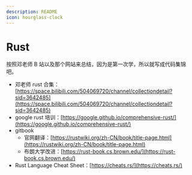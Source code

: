```yaml
---
description: README
icon: hourglass-clock
---
```


# Rust

按照邓老师 B 站以及那个网站来总结，因为是第一次学，所以就写成代码集锦吧。

* 邓老师 rust 合集：[https://space.bilibili.com/504069720/channel/collectiondetail?sid=3642485](https://space.bilibili.com/504069720/channel/collectiondetail?sid=3642485)
* google rust 培训：[https://google.github.io/comprehensive-rust/](https://google.github.io/comprehensive-rust/)
* gitbook
  * 官网翻译：[https://rustwiki.org/zh-CN/book/title-page.html](https://rustwiki.org/zh-CN/book/title-page.html)
  * 布朗大学改进：[https://rust-book.cs.brown.edu/](https://rust-book.cs.brown.edu/)
* Rust Language Cheat Sheet：[https://cheats.rs/](https://cheats.rs/)
